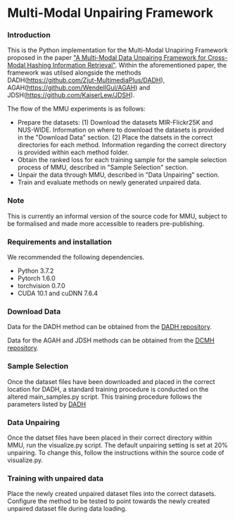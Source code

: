 # Multi-Modal Unpairing Framework

### Introduction
This is the Python implementation for the Multi-Modal Unapiring Framework proposed in the paper ["A Multi-Modal Data Unpairing Framework for Cross-Modal Hashing Information Retrieval"](link). Within the aforementioned paper, the framework was utilsed alongside the methods DADH(https://github.com/Zjut-MultimediaPlus/DADH), AGAH(https://github.com/WendellGul/AGAH) and JDSH(https://github.com/KaiserLew/JDSH).
      
The flow of the MMU experiments is as follows:
* Prepare the datasets: (1) Download the datasets MIR-Flickr25K and NUS-WIDE. Information on where to download the datasets is provided in the "Download Data" section. (2) Place the datsets in the correct directories for each method. Information regarding the correct directory is provided within each method folder.
* Obtain the ranked loss for each training sample for the sample selection process of MMU, described in "Sample Selection" section. 
* Unpair the data through MMU, described in "Data Unpairing" section.
* Train and evaluate methods on newly generated unpaired data.

### Note
This is currently an informal version of the source code for MMU, subject to be formalised and made more accessible to readers pre-publishing.

### Requirements and installation
We recommended the following dependencies.
- Python 3.7.2
- Pytorch 1.6.0
- torchvision 0.7.0
- CUDA 10.1 and cuDNN 7.6.4

### Download Data

Data for the DADH method can be obtained from the [DADH repository](https://github.com/Zjut-MultimediaPlus/DADH).

Data for the AGAH and JDSH methods can be obtained from the [DCMH repository](https://github.com/jiangqy/DCMH-CVPR2017).

### Sample Selection

Once the dataset files have been downloaded and placed in the correct location for DADH, a standard training procedure is conducted on the altered main_samples.py script. This training procedure follows the parameters listed by [DADH](https://github.com/Zjut-MultimediaPlus/DADH)

### Data Unpairing
Once the datset files have been placed in their correct directory within MMU, run the visualize.py script. The default unpairing setting is set at 20% unpairing. To change this, follow the instructions within the source code of visualize.py.

### Training with unpaired data
Place the newly created unpaired dataset files into the correct datasets. Configure the method to be tested to point towards the newly created unpaired dataset file during data loading.
